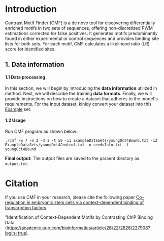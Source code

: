 # Introduction
Contrast Motif Finder (CMF) is a de novo tool for discovering differentially enriched motifs in two sets of sequences, offering non-discretized PWM estimations corrected for false positives. It generates motifs predominantly found in either experimental or control sequences and provides binding site lists for both sets. For each motif, CMF calculates a likelihood ratio (LR) score for identified sites.

## 1. Data information

#### 1.1 Data processing

In this section, we will begin by introducing the **data information** utilized in method. Next, we will describe the training **data formats**. Finally, we will provide instructions on how to create a dataset that adheres to the model's requirements. For the input dataset, kinldy convert your dataset into this [Example](https://github.com/SCBB-LAB/Comparative-analysis-of-plant-TFBS-software/tree/main/Transcription_factor_motif_identification/CMF/cmfcode/ExampleDataSets) set.

#### 1.2 Usage
Run CMF program as shown below:
```
./cmf -w 7 -m 2 -d 1 -t 50 -i1 ExampleDataSets/youngOct4Bound.txt -i2 ExampleDataSets/youngOct4Control.txt -o seedsInfo.txt -f youngOct4Bound
```
**Final output:**
The output files are saved to the paraent diectory as  `output.txt`.

# Citation
If you use CMF in your research, please cite the following paper
[Co-regulation in embryonic stem cells via context-dependent binding of transcription factors](https://academic.oup.com/bioinformatics/article/29/17/2162/243962?login=true)


"Identification of Context-Dependent Motifs by Contrasting ChIP Binding Data (https://academic.oup.com/bioinformatics/article/26/22/2826/227908?login=true).<br/>
